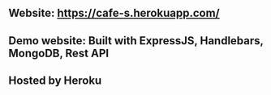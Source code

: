## Website: https://cafe-s.herokuapp.com/
## Demo website: Built with ExpressJS, Handlebars, MongoDB, Rest API
## Hosted by Heroku
